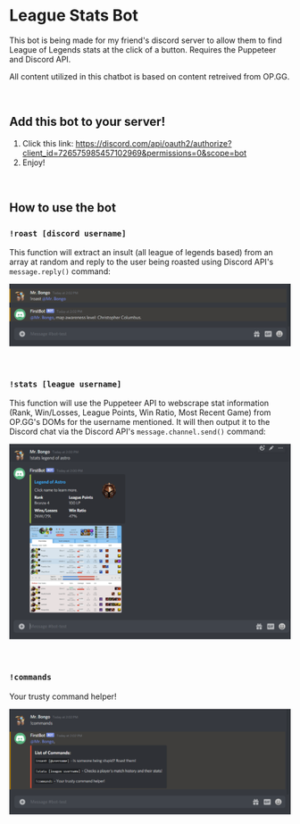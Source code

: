 # League Stats Bot
This bot is being made for my friend's discord server to allow them to find League of Legends stats at the click of a button. Requires the Puppeteer and Discord API.

All content utilized in this chatbot is based on content retreived from OP.GG.

<br/>

## Add this bot to your server!

1. Click this link: https://discord.com/api/oauth2/authorize?client_id=726575985457102969&permissions=0&scope=bot
2. Enjoy!

<br/>

## How to use the bot

### `!roast [discord username]`

This function will extract an insult (all league of legends based) from an array at random and reply to the user being roasted using Discord API's `message.reply()` command:

![](sample_images/roast.PNG)

<br/>

### `!stats [league username]`

This function will use the Puppeteer API to webscrape stat information (Rank, Win/Losses, League Points, Win Ratio, Most Recent Game) from OP.GG's DOMs for the username mentioned. It will then output it to the Discord chat via the Discord API's `message.channel.send()` command:

![](sample_images/stats.PNG)

<br/>

### `!commands`

Your trusty command helper!

![](sample_images/commands.PNG)
